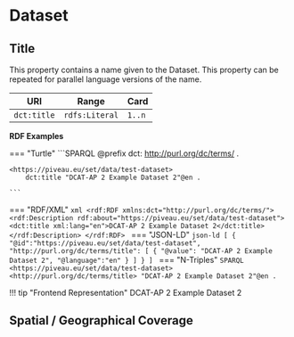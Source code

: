 # Dataset

## Title

This property contains a name given to the Dataset. This property can be repeated for parallel language versions of the name. 

| URI | Range | Card | 
| - | - | - |
| `dct:title` | `rdfs:Literal` | `1..n` |  

**RDF Examples**

=== "Turtle"
    ```SPARQL
    @prefix dct: <http://purl.org/dc/terms/> .

    <https://piveau.eu/set/data/test-dataset>
        dct:title "DCAT-AP 2 Example Dataset 2"@en .

    ```
=== "RDF/XML"
    ```xml
    <rdf:RDF xmlns:dct="http://purl.org/dc/terms/">
        <rdf:Description rdf:about="https://piveau.eu/set/data/test-dataset">
            <dct:title xml:lang="en">DCAT-AP 2 Example Dataset 2</dct:title>
        </rdf:Description>
    </rdf:RDF>
    ```
=== "JSON-LD"
    ```json-ld
    [
        {
            "@id":"https://piveau.eu/set/data/test-dataset",
            "http://purl.org/dc/terms/title": [
                {
                    "@value": "DCAT-AP 2 Example Dataset 2",
                    "@language":"en"
                }
            ]
        }
    ]
    ```
=== "N-Triples"
    ```SPARQL
    <https://piveau.eu/set/data/test-dataset> <http://purl.org/dc/terms/title> "DCAT-AP 2 Example Dataset 2"@en .
    ```

!!! tip "Frontend Representation"
    DCAT-AP 2 Example Dataset 2


## Spatial / Geographical Coverage